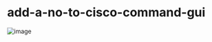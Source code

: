 # add-a-no-to-cisco-command-gui
![image](https://github.com/user-attachments/assets/3ccc3f57-f1eb-4257-bea2-aa4372526ef0)
